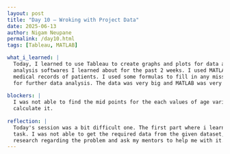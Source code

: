 ```yaml
---
layout: post
title: "Day 10 – Wroking with Project Data"
date: 2025-06-13
author: Nigam Neupane
permalink: /day10.html
tags: [Tableau, MATLAB]

what_i_learned: |
  Today, I learned to use Tableau to create graphs and plots for data analysis. I also began working with the project data with the various data 
  analysis softwares I learned about for the past 2 weeks. I used MATLAB to read and clean the data for analyzing. The data is about the diabetic 
  medical records of patients. I used some formulas to fill in any missing values in the dataset like age, weight and height. I also used histograms 
  for further data analysis. The data was very big and MATLAB was very helpful in cleaning and analyzing the vast amount of data.
  
blockers: |
  I was not able to find the mid points for the each values of age variable in the data. The data is in interval form and I couldn't manage to 
  calculate it.
  
reflection: |
  Today's session was a bit difficult one. The first part where i learned to use Tableau software was easy but working with data was a difficult 
  task. I was not able to get the required data from the given dataset, so I couldn't continue with the project today. I will need to do more 
  research regarding the problem and ask my mentors to help me with it.
---
```

